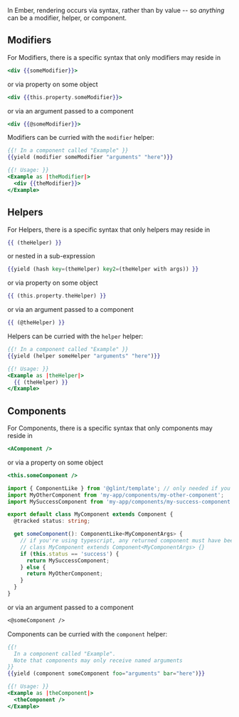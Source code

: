 In Ember, rendering occurs via syntax, rather than by value -- so _anything_ can be a modifier, helper, or component.

## Modifiers

For Modifiers, there is a specific syntax that only modifiers may reside in

```handlebars
<div {{someModifier}}>
```
or via property on some object

```handlebars
<div {{this.property.someModifier}}>
```
or via an argument passed to a component

```handlebars
<div {{@someModifier}}>
```

Modifiers can be curried with the `modifier` helper:

```handlebars
{{! In a component called "Example" }}
{{yield (modifier someModifier "arguments" "here")}}

{{! Usage: }}
<Example as |theModifier|>
  <div {{theModifier}}>
</Example>
```


## Helpers

For Helpers, there is a specific syntax that only helpers may reside in
```handlebars
{{ (theHelper) }}
```
or nested in a sub-expression
```handlebars
{{yield (hash key=(theHelper) key2=(theHelper with args)) }}
```
or via property on some object
```handlebars
{{ (this.property.theHelper) }}
```
or via an argument passed to a component
```handlebars
{{ (@theHelper) }}
```

Helpers can be curried with the `helper` helper:
```handlebars
{{! In a component called "Example" }}
{{yield (helper someHelper "arguments" "here")}}

{{! Usage: }}
<Example as |theHelper|>
  {{ (theHelper) }}
</Example>
```

## Components

For Components, there is a specific syntax that only components may reside in
```handlebars
<AComponent />
```
or via a property on some object
```handlebars
<this.someComponent />
```
```ts
import { ComponentLike } from '@glint/template'; // only needed if you're using typescript
import MyOtherComponent from 'my-app/components/my-other-component';
import MySuccessComponent from 'my-app/components/my-success-component';

export default class MyComponent extends Component {
  @tracked status: string;

  get someComponent(): ComponentLike<MyComponentArgs> {
    // if you're using typescript, any returned component must have been defined as
    // class MyComponent extends Component<MyComponentArgs> {}
    if (this.status == 'success') {
      return MySuccessComponent;
    } else {
      return MyOtherComponent;
    }
  }
}
```
or via an argument passed to a component
```handlebars
<@someComponent />
```

Components can be curried with the `component` helper:
```handlebars
{{!
  In a component called "Example".
  Note that components may only receive named arguments
}}
{{yield (component someComponent foo="arguments" bar="here")}}

{{! Usage: }}
<Example as |theComponent|>
  <theComponent />
</Example>
```
